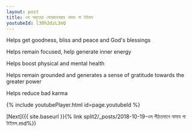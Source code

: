 ```yaml
---
layout: post
title: ওম অমৃতহয় গোবরাহেস্বরায় নামায গা টাইমস
youtubeId: l30h2dzL3eQ
---
```

 
 
Helps get goodness, bliss and peace and God's blessings
 
Helps remain focused, help generate inner energy 
 
Helps boost physical and mental health 
 
Helps remain grounded and generates a sense of gratitude towards the greater power 
 
Helps reduce bad karma
 
 
 
 


{% include youtubePlayer.html id=page.youtubeId %}
 
[Next]({{ site.baseurl }}{% link  split2/_posts/2018-10-19-ওম পীঠতমানে নামায গা টাইমস.md%})
 
